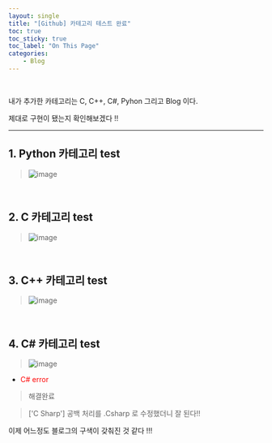 ```yaml
---
layout: single
title: "[Github] 카테고리 테스트 완료"
toc: true
toc_sticky: true
toc_label: "On This Page"
categories:
    - Blog
---
```

<br>

내가 추가한 카테고리는 C, C++, C#, Pyhon 그리고 Blog 이다.

제대로 구현이 됐는지 확인해보겠다 !!


---

## 1. Python 카테고리 test

> ![image](https://user-images.githubusercontent.com/96330958/147036446-464d11ca-a33d-4c73-ae5d-15a07736bed3.png)

<br>

## 2. C 카테고리 test 

> ![image](https://user-images.githubusercontent.com/96330958/147036793-d22d129e-03b7-4960-a06e-1dc17c6cf1a4.png)

<br>

## 3. C++ 카테고리 test 

> ![image](https://user-images.githubusercontent.com/96330958/147037383-0f983329-4d54-4b8e-b0c0-3fbe11592c96.png)

<br>

## 4. C# 카테고리 test 

> ![image](https://user-images.githubusercontent.com/96330958/147037740-ff34adfe-c113-44bf-8c03-b9e4dfbf19ff.png)

- <font color='red'> C# error </font>

> 해결완료

>['C Sharp'] 공백 처리를 .Csharp 로 수정했더니 잘 된다!!

이제 어느정도 블로그의 구색이 갖춰진 것 같다 !!! 

